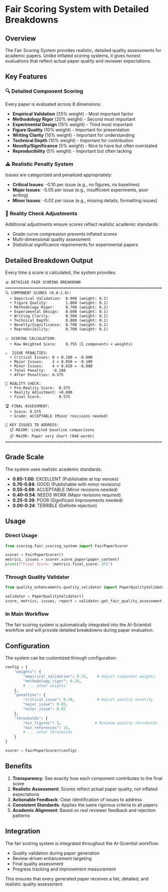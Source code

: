 # Fair Scoring System with Detailed Breakdowns

## Overview

The Fair Scoring System provides realistic, detailed quality assessments for academic papers. Unlike inflated scoring systems, it gives honest evaluations that reflect actual paper quality and reviewer expectations.

## Key Features

### 🔍 **Detailed Component Scoring**
Every paper is evaluated across 8 dimensions:
- **Empirical Validation** (25% weight) - Most important factor
- **Methodology Rigor** (20% weight) - Second most important  
- **Experimental Design** (15% weight) - Third most important
- **Figure Quality** (10% weight) - Important for presentation
- **Writing Clarity** (10% weight) - Important for understanding
- **Technical Depth** (10% weight) - Important for contribution
- **Novelty/Significance** (5% weight) - Nice to have but often overstated
- **Reproducibility** (5% weight) - Important but often lacking

### ⚠️ **Realistic Penalty System**
Issues are categorized and penalized appropriately:
- **Critical Issues**: -0.10 per issue (e.g., no figures, no baselines)
- **Major Issues**: -0.05 per issue (e.g., insufficient experiments, poor writing)
- **Minor Issues**: -0.02 per issue (e.g., missing details, formatting issues)

### 🎯 **Reality Check Adjustments**
Additional adjustments ensure scores reflect realistic academic standards:
- Grade curve compression prevents inflated scores
- Multi-dimensional quality assessment
- Statistical significance requirements for experimental papers

## Detailed Breakdown Output

Every time a score is calculated, the system provides:

```
📊 DETAILED FAIR SCORING BREAKDOWN
======================================================================
🔍 COMPONENT SCORES (0.0-1.0):
  • Empirical Validation:  0.900 (weight: 0.2)
  • Figure Quality:        1.000 (weight: 0.1)
  • Methodology Rigor:     0.700 (weight: 0.2)
  • Experimental Design:   0.600 (weight: 0.1)
  • Writing Clarity:       0.500 (weight: 0.1)
  • Technical Depth:       0.800 (weight: 0.1)
  • Novelty/Significance:  0.700 (weight: 0.1)
  • Reproducibility:       0.700 (weight: 0.1)

📈 SCORING CALCULATION:
  • Raw Weighted Score:    0.755 (Σ components × weights)

⚠️  ISSUE PENALTIES:
  • Critical Issues: 0 × 0.100 = -0.000
  • Major Issues:    2 × 0.050 = -0.100
  • Minor Issues:    4 × 0.020 = -0.080
  • Total Penalty:   -0.180
  • After Penalties: 0.575

🎯 REALITY CHECK:
  • Pre-Reality Score:  0.575
  • Reality Adjustment: +0.000
  • Final Score:        0.575

🏆 FINAL ASSESSMENT:
  • Score: 0.575
  • Grade: ACCEPTABLE (Minor revisions needed)

🚨 KEY ISSUES TO ADDRESS:
  📋 MAJOR: Limited baseline comparisons
  📋 MAJOR: Paper very short (940 words)
======================================================================
```

## Grade Scale

The system uses realistic academic standards:

- **0.85-1.00**: EXCELLENT (Publishable at top venues)
- **0.70-0.84**: GOOD (Publishable with minor revisions) 
- **0.55-0.69**: ACCEPTABLE (Minor revisions needed)
- **0.40-0.54**: NEEDS WORK (Major revisions required)
- **0.25-0.39**: POOR (Significant improvements needed)
- **0.00-0.24**: TERRIBLE (Definite rejection)

## Usage

### Direct Usage
```python
from scoring.fair_scoring_system import FairPaperScorer

scorer = FairPaperScorer()
metrics, issues = scorer.score_paper(paper_content)
print(f"Final Score: {metrics.final_score:.3f}")
```

### Through Quality Validator
```python
from quality_enhancements.quality_validator import PaperQualityValidator

validator = PaperQualityValidator()
score, metrics, issues, report = validator.get_fair_quality_assessment(paper_content)
```

### In Main Workflow
The fair scoring system is automatically integrated into the AI-Scientist workflow and will provide detailed breakdowns during paper evaluation.

## Configuration

The system can be customized through configuration:

```python
config = {
    "weights": {
        "empirical_validation": 0.25,    # Adjust component weights
        "methodology_rigor": 0.20,
        # ... other weights
    },
    "penalties": {
        "critical_issue": 0.10,          # Adjust penalty severity
        "major_issue": 0.05,
        "minor_issue": 0.02
    },
    "thresholds": {
        "min_figures": 3,               # Minimum quality thresholds
        "min_references": 15,
        # ... other thresholds
    }
}

scorer = FairPaperScorer(config)
```

## Benefits

1. **Transparency**: See exactly how each component contributes to the final score
2. **Realistic Assessment**: Scores reflect actual paper quality, not inflated expectations
3. **Actionable Feedback**: Clear identification of issues to address
4. **Consistent Standards**: Applies the same rigorous criteria to all papers
5. **Academic Alignment**: Based on real reviewer feedback and rejection patterns

## Integration

The fair scoring system is integrated throughout the AI-Scientist workflow:
- Quality validation during paper generation
- Review-driven enhancement targeting
- Final quality assessment
- Progress tracking and improvement measurement

This ensures that every generated paper receives a fair, detailed, and realistic quality assessment.